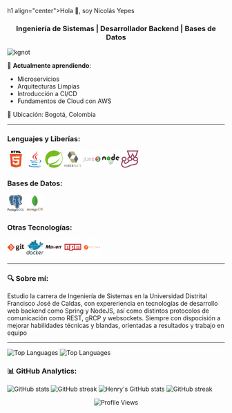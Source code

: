 h1 align="center">Hola 👋, soy Nicolás Yepes</h1>
<h3 align="center">Ingeniería de Sistemas | Desarrollador Backend | Bases de Datos </h3>

<p align="left"> <img src="https://komarev.com/ghpvc/?username=niyepes&label=Profile%20views&color=0e75b6&style=flat" alt="kgnot" /> </p>

🌱 **Actualmente aprendiendo**:
- Microservicios
- Arquitecturas Limpias
- Introducción a CI/CD
- Fundamentos de Cloud con AWS

🏡 Ubicación: Bogotá, Colombia  

---

<h3 align="left">Lenguajes y Liberías:</h3>
<p align="left">
  <img src="https://raw.githubusercontent.com/devicons/devicon/master/icons/html5/html5-original-wordmark.svg" alt="html5" width="40" height="40"/>
  <img src="https://raw.githubusercontent.com/devicons/devicon/master/icons/java/java-original.svg" alt="java" width="40" height="40"/>
  <img src="https://raw.githubusercontent.com/devicons/devicon/master/icons/spring/spring-original.svg" alt="spring-boot" width="40" height="40"/> 
  <img src="https://raw.githubusercontent.com/devicons/devicon/master/icons/hibernate/hibernate-original-wordmark.svg" alt="hibernate" width="40" height="40"/>
    <img src="https://raw.githubusercontent.com/devicons/devicon/master/icons/junit/junit-original-wordmark.svg" alt="junit" width="40" height="40"/>
    <img src="https://raw.githubusercontent.com/devicons/devicon/master/icons/nodejs/nodejs-original-wordmark.svg" alt="nodejs" width="40" height="40"/>
    <img src="https://raw.githubusercontent.com/devicons/devicon/master/icons/jest/jest-plain.svg" alt="jest" width="40" height="40"/>
</p>

<h3 align="left">Bases de Datos:</h3>
<p align="left">
  <img src="https://raw.githubusercontent.com/devicons/devicon/master/icons/postgresql/postgresql-original-wordmark.svg" alt="postgresql"  width="40" height="40"/>
  <img src="https://raw.githubusercontent.com/devicons/devicon/master/icons/mongodb/mongodb-original-wordmark.svg" alt="mongodb"  width="40" height="40"/>
</p>

<h3 align="left">Otras Tecnologías:</h3>
<p align="left">
  <img src="https://raw.githubusercontent.com/devicons/devicon/master/icons/git/git-original-wordmark.svg" alt="git" width="40" height="40"/>
  <img src="https://raw.githubusercontent.com/devicons/devicon/master/icons/docker/docker-original-wordmark.svg" alt="docker" width="40"     height="40"/>
  <img src="https://raw.githubusercontent.com/devicons/devicon/master/icons/maven/maven-original-wordmark.svg" alt="maven" width="40" height="40"/>
  <img src="https://raw.githubusercontent.com/devicons/devicon/master/icons/npm/npm-original-wordmark.svg" alt="npm" width="40" height="40"/>
  <img src="https://raw.githubusercontent.com/devicons/devicon/master/icons/postman/postman-original-wordmark.svg" alt="postman"  width="40" height="40"/>
</p>

---
<h3 align="left">🔍 Sobre mí:</h3>

Estudio la carrera de Ingeniería de Sistemas en la Universidad Distrital Francisco José de Caldas, con expereriencia en tecnologías de desarrollo web backend como Spring y NodeJS, así como distintos protocolos de comunicación como REST, gRCP y websockets. Siempre con dispocisión a mejorar habilidades técnicas y blandas, orientadas a resultados y trabajo en equipo

---

<p align="left">
  <img src="https://github-readme-stats.vercel.app/api/top-langs/?username=niyepes&layout=compact&theme=radical" alt="Top Languages" width="48%" />
  <img src="https://github-readme-stats.vercel.app/api/top-langs/?username=niyepes&layout=compact&theme=radical" alt="Top Languages" width="48%" />
</p>

<h3 align="left">📊 GitHub Analytics:</h3>
<p align="left">
  <img src="https://github-readme-stats.vercel.app/api?username=niyepes&show_icons=true&theme=radical" alt="GitHub stats" width="48%" />
  <img src="https://github-readme-streak-stats.herokuapp.com/?user=niyepes&theme=radical" alt="GitHub streak" width="48%" />
  <img src="https://github-readme-stats.vercel.app/api?username=niyepes&show_icons=true&theme=radical" alt="Henry's GitHub stats" width="48%" />
  <img src="https://github-readme-streak-stats.herokuapp.com/?user=niyepes&theme=radical" alt="GitHub streak" width="48%" />
</p>

<div align="center">
  <img src="https://komarev.com/ghpvc/?username=niyepes&style=flat-square&color=blue" alt="Profile Views"/>
</div>
<div align="center">

